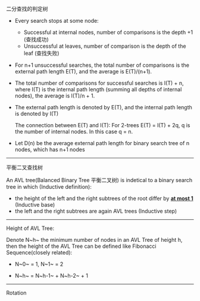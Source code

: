 二分查找的判定树

+ Every search stops at some node: 
  + Successful at internal nodes, number of comparisons is the depth +1 (查找成功)
  + Unsuccessful at leaves, number of comparison is the depth of the leaf (查找失败)

+ For n+1 unsuccessful searches, the total number of comparisons is the external path length E(T), and the average is E(T)/(n+1).

+ The total number of comparisons for successful searches is I(T) + n, where I(T) is the internal path length (summing all depths of internal nodes), the average is I(T)/n + 1.

+ The external path length is denoted by E(T), and the internal path length is denoted by I(T)

  The connection between E(T) and I(T): For 2-trees E(T) = I(T) + 2q, q is the number of internal nodes. In this case q = n.

+ Let D(n) be the average external path length for binary search tree of n nodes, which has n+1 nodes

---

平衡二叉查找树

An AVL tree(Balanced Binary Tree 平衡二叉树) is indetical to a binary search tree in which (Inductive definition):

+ the height of the left and the right subtrees of the root differ by **<u>at most 1</u>** (Inductive base)
+ the left and the right subtrees are again AVL trees (Inductive step)

---

Height of AVL Tree:

Denote N~h~ the minimum number of nodes in an AVL Tree of height h, then the height of the AVL Tree can be defined like Fibonacci Sequence(closely related):

+ N~0~ = 1, N~1~ = 2

+ N~h~ = N~h-1~ + N~h-2~ + 1

---

Rotation

